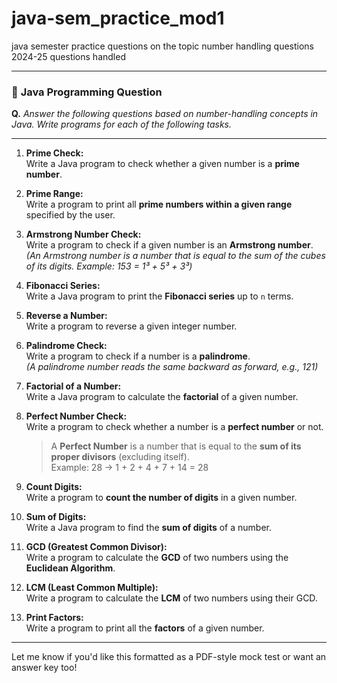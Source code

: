 # java-sem_practice_mod1
java semester practice questions on the topic number handling questions 2024-25
questions handled

---

### 📄 **Java Programming Question**

**Q.** *Answer the following questions based on number-handling concepts in Java. Write programs for each of the following tasks.*

---

1. **Prime Check:**  
   Write a Java program to check whether a given number is a **prime number**.

2. **Prime Range:**  
   Write a program to print all **prime numbers within a given range** specified by the user.

3. **Armstrong Number Check:**  
   Write a program to check if a given number is an **Armstrong number**.  
   *(An Armstrong number is a number that is equal to the sum of the cubes of its digits. Example: 153 = 1³ + 5³ + 3³)*

4. **Fibonacci Series:**  
   Write a Java program to print the **Fibonacci series** up to `n` terms.

5. **Reverse a Number:**  
   Write a program to reverse a given integer number.

6. **Palindrome Check:**  
   Write a program to check if a number is a **palindrome**.  
   *(A palindrome number reads the same backward as forward, e.g., 121)*

7. **Factorial of a Number:**  
   Write a Java program to calculate the **factorial** of a given number.

8. **Perfect Number Check:**  
   Write a program to check whether a number is a **perfect number** or not.  
   > A **Perfect Number** is a number that is equal to the **sum of its proper divisors** (excluding itself).  
   > Example: 28 → 1 + 2 + 4 + 7 + 14 = 28

9. **Count Digits:**  
   Write a program to **count the number of digits** in a given number.

10. **Sum of Digits:**  
    Write a Java program to find the **sum of digits** of a number.

11. **GCD (Greatest Common Divisor):**  
    Write a program to calculate the **GCD** of two numbers using the **Euclidean Algorithm**.

12. **LCM (Least Common Multiple):**  
    Write a program to calculate the **LCM** of two numbers using their GCD.

13. **Print Factors:**  
    Write a program to print all the **factors** of a given number.

---

Let me know if you'd like this formatted as a PDF-style mock test or want an answer key too!
